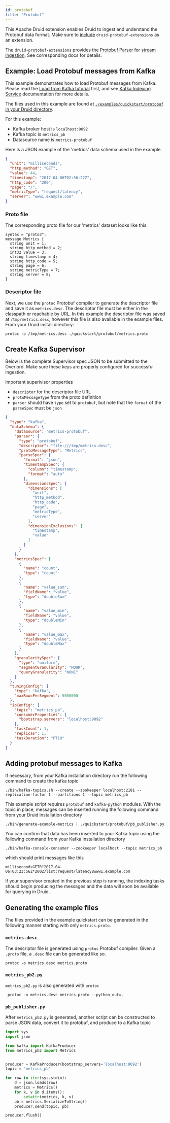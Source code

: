 ```yaml
---
id: protobuf
title: "Protobuf"
---
```


<!--
  ~ Licensed to the Apache Software Foundation (ASF) under one
  ~ or more contributor license agreements.  See the NOTICE file
  ~ distributed with this work for additional information
  ~ regarding copyright ownership.  The ASF licenses this file
  ~ to you under the Apache License, Version 2.0 (the
  ~ "License"); you may not use this file except in compliance
  ~ with the License.  You may obtain a copy of the License at
  ~
  ~   http://www.apache.org/licenses/LICENSE-2.0
  ~
  ~ Unless required by applicable law or agreed to in writing,
  ~ software distributed under the License is distributed on an
  ~ "AS IS" BASIS, WITHOUT WARRANTIES OR CONDITIONS OF ANY
  ~ KIND, either express or implied.  See the License for the
  ~ specific language governing permissions and limitations
  ~ under the License.
  -->


This Apache Druid extension enables Druid to ingest and understand the Protobuf data format. Make sure to [include](../../development/extensions.md#loading-extensions) `druid-protobuf-extensions` as an extension.

The `druid-protobuf-extensions` provides the [Protobuf Parser](../../ingestion/data-formats.md#protobuf-parser)
for [stream ingestion](../../ingestion/index.md#streaming). See corresponding docs for details.

## Example: Load Protobuf messages from Kafka

This example demonstrates how to load Protobuf messages from Kafka.  Please read the [Load from Kafka tutorial](../../tutorials/tutorial-kafka.md) first, and see [Kafka Indexing Service](./kafka-ingestion.md) documentation for more details.

The files used in this example are found at [`./examples/quickstart/protobuf` in your Druid directory](https://github.com/apache/druid/tree/master/examples/quickstart/protobuf).

For this example:
- Kafka broker host is `localhost:9092`
- Kafka topic is `metrics_pb`
- Datasource name is `metrics-protobuf`

Here is a JSON example of the 'metrics' data schema used in the example.

```json
{
  "unit": "milliseconds",
  "http_method": "GET",
  "value": 44,
  "timestamp": "2017-04-06T02:36:22Z",
  "http_code": "200",
  "page": "/",
  "metricType": "request/latency",
  "server": "www1.example.com"
}
```

### Proto file

The corresponding proto file for our 'metrics' dataset looks like this.

```
syntax = "proto3";
message Metrics {
  string unit = 1;
  string http_method = 2;
  int32 value = 3;
  string timestamp = 4;
  string http_code = 5;
  string page = 6;
  string metricType = 7;
  string server = 8;
}
```

### Descriptor file

Next, we use the `protoc` Protobuf compiler to generate the descriptor file and save it as `metrics.desc`. The descriptor file must be either in the classpath or reachable by URL.  In this example the descriptor file was saved at `/tmp/metrics.desc`, however this file is also available in the example files. From your Druid install directory:

```
protoc -o /tmp/metrics.desc ./quickstart/protobuf/metrics.proto
```

## Create Kafka Supervisor

Below is the complete Supervisor spec JSON to be submitted to the Overlord.
Make sure these keys are properly configured for successful ingestion.

Important superivisor properties
- `descriptor` for the descriptor file URL
- `protoMessageType` from the proto definition
- `parser` should have `type` set to `protobuf`, but note that the `format` of the `parseSpec` must be `json`

```json
{
  "type": "kafka",
  "dataSchema": {
    "dataSource": "metrics-protobuf",
    "parser": {
      "type": "protobuf",
      "descriptor": "file:///tmp/metrics.desc",
      "protoMessageType": "Metrics",
      "parseSpec": {
        "format": "json",
        "timestampSpec": {
          "column": "timestamp",
          "format": "auto"
        },
        "dimensionsSpec": {
          "dimensions": [
            "unit",
            "http_method",
            "http_code",
            "page",
            "metricType",
            "server"
          ],
          "dimensionExclusions": [
            "timestamp",
            "value"
          ]
        }
      }
    },
    "metricsSpec": [
      {
        "name": "count",
        "type": "count"
      },
      {
        "name": "value_sum",
        "fieldName": "value",
        "type": "doubleSum"
      },
      {
        "name": "value_min",
        "fieldName": "value",
        "type": "doubleMin"
      },
      {
        "name": "value_max",
        "fieldName": "value",
        "type": "doubleMax"
      }
    ],
    "granularitySpec": {
      "type": "uniform",
      "segmentGranularity": "HOUR",
      "queryGranularity": "NONE"
    }
  },
  "tuningConfig": {
    "type": "kafka",
    "maxRowsPerSegment": 5000000
  },
  "ioConfig": {
    "topic": "metrics_pb",
    "consumerProperties": {
      "bootstrap.servers": "localhost:9092"
    },
    "taskCount": 1,
    "replicas": 1,
    "taskDuration": "PT1H"
  }
}
```

## Adding protobuf messages to Kafka

If necessary, from your Kafka installation directory run the following command to create the kafka topic

```
./bin/kafka-topics.sh --create --zookeeper localhost:2181 --replication-factor 1 --partitions 1 --topic metrics_pb
```

This example script requires `protobuf` and `kafka-python` modules. With the topic in place, messages can be inserted running the following command from your Druid installation directory

```
./bin/generate-example-metrics | ./quickstart/protobuf/pb_publisher.py
```

You can confirm that data has been inserted to your Kafka topic using the following command from your Kafka installation directory

```
./bin/kafka-console-consumer --zookeeper localhost --topic metrics_pb
```

which should print messages like this

```
millisecondsGETR"2017-04-06T03:23:56Z*2002/list:request/latencyBwww1.example.com
```

If your supervisor created in the previous step is running, the indexing tasks should begin producing the messages and the data will soon be available for querying in Druid.

## Generating the example files

The files provided in the example quickstart can be generated in the following manner starting with only `metrics.proto`.

### `metrics.desc`

The descriptor file is generated using `protoc` Protobuf compiler. Given a `.proto` file, a `.desc` file can be generated like so.

```
protoc -o metrics.desc metrics.proto
```

### `metrics_pb2.py`
`metrics_pb2.py` is also generated with `protoc`

```
 protoc -o metrics.desc metrics.proto --python_out=.
```

### `pb_publisher.py`
After `metrics_pb2.py` is generated, another script can be constructed to parse JSON data, convert it to protobuf, and produce to a Kafka topic

```python
import sys
import json

from kafka import KafkaProducer
from metrics_pb2 import Metrics


producer = KafkaProducer(bootstrap_servers='localhost:9092')
topic = 'metrics_pb'

for row in iter(sys.stdin):
    d = json.loads(row)
    metrics = Metrics()
    for k, v in d.items():
        setattr(metrics, k, v)
    pb = metrics.SerializeToString()
    producer.send(topic, pb)

producer.flush()
```
